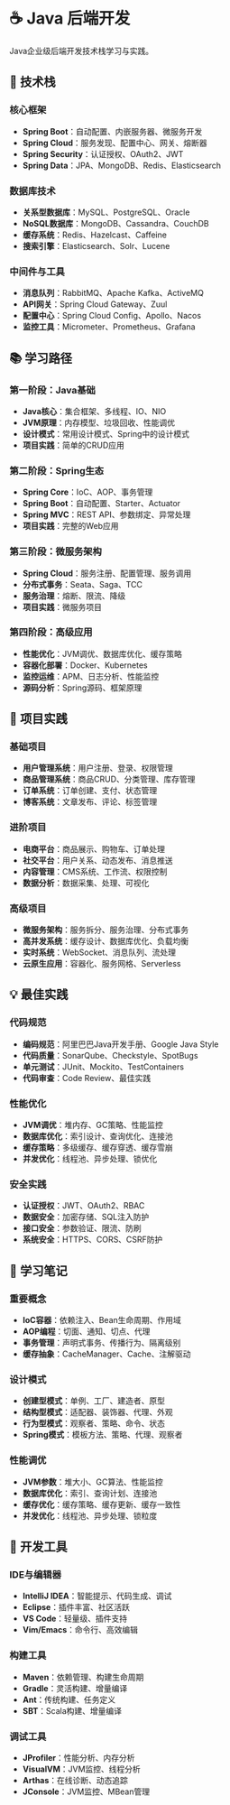# ☕ Java 后端开发

Java企业级后端开发技术栈学习与实践。

## 🎯 技术栈

### 核心框架
- **Spring Boot**：自动配置、内嵌服务器、微服务开发
- **Spring Cloud**：服务发现、配置中心、网关、熔断器
- **Spring Security**：认证授权、OAuth2、JWT
- **Spring Data**：JPA、MongoDB、Redis、Elasticsearch

### 数据库技术
- **关系型数据库**：MySQL、PostgreSQL、Oracle
- **NoSQL数据库**：MongoDB、Cassandra、CouchDB
- **缓存系统**：Redis、Hazelcast、Caffeine
- **搜索引擎**：Elasticsearch、Solr、Lucene

### 中间件与工具
- **消息队列**：RabbitMQ、Apache Kafka、ActiveMQ
- **API网关**：Spring Cloud Gateway、Zuul
- **配置中心**：Spring Cloud Config、Apollo、Nacos
- **监控工具**：Micrometer、Prometheus、Grafana

## 📚 学习路径

### 第一阶段：Java基础 
- **Java核心**：集合框架、多线程、IO、NIO
- **JVM原理**：内存模型、垃圾回收、性能调优
- **设计模式**：常用设计模式、Spring中的设计模式
- **项目实践**：简单的CRUD应用

### 第二阶段：Spring生态
- **Spring Core**：IoC、AOP、事务管理
- **Spring Boot**：自动配置、Starter、Actuator
- **Spring MVC**：REST API、参数绑定、异常处理
- **项目实践**：完整的Web应用

### 第三阶段：微服务架构 
- **Spring Cloud**：服务注册、配置管理、服务调用
- **分布式事务**：Seata、Saga、TCC
- **服务治理**：熔断、限流、降级
- **项目实践**：微服务项目

### 第四阶段：高级应用
- **性能优化**：JVM调优、数据库优化、缓存策略
- **容器化部署**：Docker、Kubernetes
- **监控运维**：APM、日志分析、性能监控
- **源码分析**：Spring源码、框架原理

## 🚀 项目实践

### 基础项目
- **用户管理系统**：用户注册、登录、权限管理
- **商品管理系统**：商品CRUD、分类管理、库存管理
- **订单系统**：订单创建、支付、状态管理
- **博客系统**：文章发布、评论、标签管理

### 进阶项目
- **电商平台**：商品展示、购物车、订单处理
- **社交平台**：用户关系、动态发布、消息推送
- **内容管理**：CMS系统、工作流、权限控制
- **数据分析**：数据采集、处理、可视化

### 高级项目
- **微服务架构**：服务拆分、服务治理、分布式事务
- **高并发系统**：缓存设计、数据库优化、负载均衡
- **实时系统**：WebSocket、消息队列、流处理
- **云原生应用**：容器化、服务网格、Serverless

## 💡 最佳实践

### 代码规范
- **编码规范**：阿里巴巴Java开发手册、Google Java Style
- **代码质量**：SonarQube、Checkstyle、SpotBugs
- **单元测试**：JUnit、Mockito、TestContainers
- **代码审查**：Code Review、最佳实践

### 性能优化
- **JVM调优**：堆内存、GC策略、性能监控
- **数据库优化**：索引设计、查询优化、连接池
- **缓存策略**：多级缓存、缓存穿透、缓存雪崩
- **并发优化**：线程池、异步处理、锁优化

### 安全实践
- **认证授权**：JWT、OAuth2、RBAC
- **数据安全**：加密存储、SQL注入防护
- **接口安全**：参数验证、限流、防刷
- **系统安全**：HTTPS、CORS、CSRF防护

## 📝 学习笔记

### 重要概念
- **IoC容器**：依赖注入、Bean生命周期、作用域
- **AOP编程**：切面、通知、切点、代理
- **事务管理**：声明式事务、传播行为、隔离级别
- **缓存抽象**：CacheManager、Cache、注解驱动

### 设计模式
- **创建型模式**：单例、工厂、建造者、原型
- **结构型模式**：适配器、装饰器、代理、外观
- **行为型模式**：观察者、策略、命令、状态
- **Spring模式**：模板方法、策略、代理、观察者

### 性能调优
- **JVM参数**：堆大小、GC算法、性能监控
- **数据库优化**：索引、查询计划、连接池
- **缓存优化**：缓存策略、缓存更新、缓存一致性
- **并发优化**：线程池、异步处理、锁粒度

## 🔧 开发工具

### IDE与编辑器
- **IntelliJ IDEA**：智能提示、代码生成、调试
- **Eclipse**：插件丰富、社区活跃
- **VS Code**：轻量级、插件支持
- **Vim/Emacs**：命令行、高效编辑

### 构建工具
- **Maven**：依赖管理、构建生命周期
- **Gradle**：灵活构建、增量编译
- **Ant**：传统构建、任务定义
- **SBT**：Scala构建、增量编译

### 调试工具
- **JProfiler**：性能分析、内存分析
- **VisualVM**：JVM监控、线程分析
- **Arthas**：在线诊断、动态追踪
- **JConsole**：JVM监控、MBean管理

